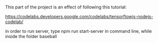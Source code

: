 This part of the project is an effect of following this tutorial: 

https://codelabs.developers.google.com/codelabs/tensorflowjs-nodejs-codelab/

in order to run server, type npm run start-server in command line, while inside the folder baseball